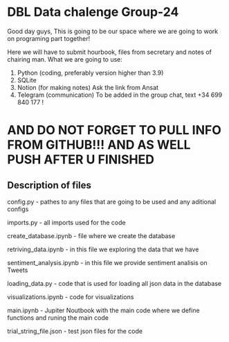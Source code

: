 # DBL Data chalenge Group-24
Good day guys,
This is going to be our space where we are going to work on programing part together!

Here we will have to submit hourbook, files from secretary and notes of chairing man.
What we are going to use:
  1. Python (coding, preferably version higher than 3.9)
  2. SQLite 
  3. Notion (for making notes)
    Ask the link from Ansat
  4. Telegram (communication) 
    To be added in the group chat, text +34 699 840 177 !
  # AND DO NOT FORGET TO PULL INFO FROM GITHUB!!! AND AS WELL PUSH AFTER U FINISHED

## Description of files
  
  config.py - pathes to any files that are going to be used and any aditional configs
  
  imports.py - all imports used for the code
  
  create_database.ipynb - file where we create the database
  
  retriving_data.ipynb - in this file we exploring the data that we have
  
  sentiment_analysis.ipynb - in this file we provide sentiment analisis on Tweets
  
  loading_data.py - code that is used for loading all json data in the database
  
  visualizations.ipynb - code for visualizations
  
  main.ipynb - Jupiter Noutbook with the main code where we define functions and runing the main code
  
  trial_string_file.json - test json files for the code
  
 
  
